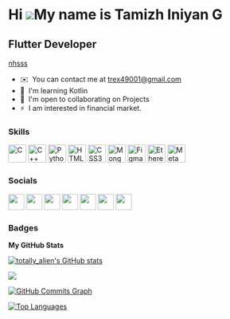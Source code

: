 Hi ![](https://user-images.githubusercontent.com/18350557/176309783-0785949b-9127-417c-8b55-ab5a4333674e.gif)My name is Tamizh Iniyan G
=======================================================================================================================================

Flutter Developer
-----------------


 [nhsss](http://www.google.co.in/search?q=sketch+software&btnK=Google+Search&source=hp&ei=_OXTY7vmCMH9-QbFiKewAw&iflsig=AK50M_UAAAAAY9P0DIqQKYDy9DqKGn8eKDbPXSnNdZR0&oq=proteus&gs_lcp=Cgdnd3Mtd2l6EAEYAjIKCAAQsQMQgwEQQzIHCAAQsQMQQzIHCAAQsQMQQzIKCAAQsQMQgwEQQzIHCAAQsQMQQzIECAAQQzIECAAQQzIECAAQQzIFCAAQgAQyBAgAEEM6CggAEOoCELQCEEM6EAguEMcBENEDEOoCELQCEEM6FAgAEOoCELQCEIoDELcDENQDEOUCOgsIABCABBCxAxCDAToLCC4QgwEQsQMQgAQ6DQguELEDEIMBENQCEEM6EAguELEDEIMBEMcBENEDEEM6CAgAELEDEIMBOggILhCABBCxAzoICAAQgAQQsQM6BwguELEDEENQvAlYvDlgnU9oAnAAeACAAasBiAGYB5IBAzUuM5gBAKABAbABCg&sclient=gws-wiz)
* ✉️  You can contact me at [trex49001@gmail.com](mailto:trex49001@gmail.com)
* 🧠  I'm learning Kotlin
* 🤝  I'm open to collaborating on Projects
* ⚡  I am interested in financial market.

### Skills


<p align="left">
<a href="https://docs.microsoft.com/en-us/cpp/?view=msvc-170" target="_blank" rel="noreferrer"><img src="https://raw.githubusercontent.com/danielcranney/readme-generator/main/public/icons/skills/c-colored.svg" width="36" height="36" alt="C" /></a>
<a href="https://docs.microsoft.com/en-us/cpp/?view=msvc-170" target="_blank" rel="noreferrer"><img src="https://raw.githubusercontent.com/danielcranney/readme-generator/main/public/icons/skills/cplusplus-colored.svg" width="36" height="36" alt="C++" /></a>
<a href="https://www.python.org/" target="_blank" rel="noreferrer"><img src="https://raw.githubusercontent.com/danielcranney/readme-generator/main/public/icons/skills/python-colored.svg" width="36" height="36" alt="Python" /></a>
<a href="https://developer.mozilla.org/en-US/docs/Glossary/HTML5" target="_blank" rel="noreferrer"><img src="https://raw.githubusercontent.com/danielcranney/readme-generator/main/public/icons/skills/html5-colored.svg" width="36" height="36" alt="HTML5" /></a>
<a href="https://www.w3.org/TR/CSS/#css" target="_blank" rel="noreferrer"><img src="https://raw.githubusercontent.com/danielcranney/readme-generator/main/public/icons/skills/css3-colored.svg" width="36" height="36" alt="CSS3" /></a>
<a href="https://www.mongodb.com/" target="_blank" rel="noreferrer"><img src="https://raw.githubusercontent.com/danielcranney/readme-generator/main/public/icons/skills/mongodb-colored.svg" width="36" height="36" alt="MongoDB" /></a>
<a href="https://www.figma.com/" target="_blank" rel="noreferrer"><img src="https://raw.githubusercontent.com/danielcranney/readme-generator/main/public/icons/skills/figma-colored.svg" width="36" height="36" alt="Figma" /></a>
<a href="https://ethereum.org/en/" target="_blank" rel="noreferrer"><img src="https://raw.githubusercontent.com/danielcranney/readme-generator/main/public/icons/skills/ethereum-colored.svg" width="36" height="36" alt="Ethereum" /></a>
<a href="https://metamask.io/" target="_blank" rel="noreferrer"><img src="https://raw.githubusercontent.com/danielcranney/readme-generator/main/public/icons/skills/metamask-colored.svg" width="36" height="36" alt="MetaMask" /></a>
</p>


### Socials

<p align="left"> <a href="https://www.dev.to//totally_alien" target="_blank" rel="noreferrer"><img src="https://raw.githubusercontent.com/danielcranney/readme-generator/main/public/icons/socials/devdotto.svg" width="32" height="32" /></a> <a href="https://www.github.com/trexdenim" target="_blank" rel="noreferrer"><img src="https://raw.githubusercontent.com/danielcranney/readme-generator/main/public/icons/socials/github.svg" width="32" height="32" /></a> <a href="http://www.instagram.com/iniyan2003" target="_blank" rel="noreferrer"><img src="https://raw.githubusercontent.com/danielcranney/readme-generator/main/public/icons/socials/instagram.svg" width="32" height="32" /></a> <a href="https://www.linkedin.com/in/tamizh-iniyan-g-8779051a5" target="_blank" rel="noreferrer"><img src="https://raw.githubusercontent.com/danielcranney/readme-generator/main/public/icons/socials/linkedin.svg" width="32" height="32" /></a> <a href="http://www.medium.com/@trex49001" target="_blank" rel="noreferrer"><img src="https://raw.githubusercontent.com/danielcranney/readme-generator/main/public/icons/socials/medium.svg" width="32" height="32" /></a> <a href="https://www.stackoverflow.com/users/16597711/tamizh-iniyan?tab=profile" target="_blank" rel="noreferrer"><img src="https://raw.githubusercontent.com/danielcranney/readme-generator/main/public/icons/socials/stackoverflow.svg" width="32" height="32" /></a> <a href="https://www.twitter.com/tamizhiniyang1" target="_blank" rel="noreferrer"><img src="https://raw.githubusercontent.com/danielcranney/readme-generator/main/public/icons/socials/twitter.svg" width="32" height="32" /></a></p>

### Badges

<b>My GitHub Stats</b>

<a href="http://www.github.com/totallyalien"><img src="https://github-readme-stats.vercel.app/api?username=totallyalien&show_icons=true&hide=&count_private=true&title_color=0891b2&text_color=ffffff&icon_color=0891b2&bg_color=1c1917&hide_border=true&show_icons=true" alt="totally_alien's GitHub stats" /></a>

<a href="http://www.github.com/totallyalien"><img src="https://github-readme-streak-stats.herokuapp.com/?user=totallyalien&stroke=ffffff&background=1c1917&ring=0891b2&fire=0891b2&currStreakNum=ffffff&currStreakLabel=0891b2&sideNums=ffffff&sideLabels=ffffff&dates=ffffff&hide_border=true" /></a>

<a href="http://www.github.com/totallyalien"><img src="https://github-readme-activity-graph.cyclic.app/graph?username=totallyalien&bg_color=1c1917&color=ffffff&line=0891b2&point=ffffff&area_color=1c1917&area=true&hide_border=true&custom_title=GitHub%20Commits%20Graph" alt="GitHub Commits Graph" /></a>

<a href="https://github.com/totallyalien" align="left"><img src="https://github-readme-stats.vercel.app/api/top-langs/?username=totallyalien&langs_count=10&title_color=0891b2&text_color=ffffff&icon_color=0891b2&bg_color=1c1917&hide_border=true&locale=en&custom_title=Top%20%Languages" alt="Top Languages" /></a>

